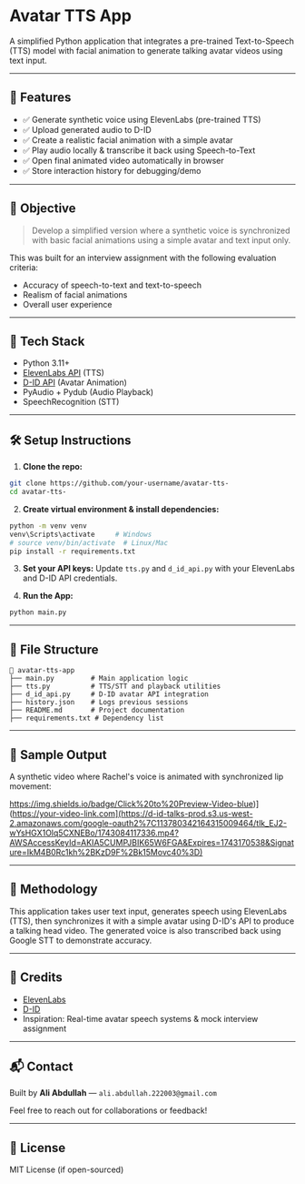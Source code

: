 # Avatar TTS App

A simplified Python application that integrates a pre-trained Text-to-Speech (TTS) model with facial animation to generate talking avatar videos using text input.

---

## 🚀 Features

- ✅ Generate synthetic voice using ElevenLabs (pre-trained TTS)
- ✅ Upload generated audio to D-ID
- ✅ Create a realistic facial animation with a simple avatar
- ✅ Play audio locally & transcribe it back using Speech-to-Text
- ✅ Open final animated video automatically in browser
- ✅ Store interaction history for debugging/demo

---

## 🎯 Objective

> Develop a simplified version where a synthetic voice is synchronized with basic facial animations using a simple avatar and text input only.

This was built for an interview assignment with the following evaluation criteria:
- Accuracy of speech-to-text and text-to-speech
- Realism of facial animations
- Overall user experience

---

## 🧰 Tech Stack

- Python 3.11+
- [ElevenLabs API](https://www.elevenlabs.io/) (TTS)
- [D-ID API](https://www.d-id.com/) (Avatar Animation)
- PyAudio + Pydub (Audio Playback)
- SpeechRecognition (STT)

---

## 🛠️ Setup Instructions

1. **Clone the repo:**
```bash
git clone https://github.com/your-username/avatar-tts-
cd avatar-tts-
```

2. **Create virtual environment & install dependencies:**
```bash
python -m venv venv
venv\Scripts\activate     # Windows
# source venv/bin/activate  # Linux/Mac
pip install -r requirements.txt
```

3. **Set your API keys:**
Update `tts.py` and `d_id_api.py` with your ElevenLabs and D-ID API credentials.

4. **Run the App:**
```bash
python main.py
```

---

## 📂 File Structure

```
📁 avatar-tts-app
├── main.py         # Main application logic
├── tts.py          # TTS/STT and playback utilities
├── d_id_api.py     # D-ID avatar API integration
├── history.json    # Logs previous sessions
├── README.md       # Project documentation
├── requirements.txt # Dependency list
```

---

## 📸 Sample Output
A synthetic video where Rachel's voice is animated with synchronized lip movement:

https://img.shields.io/badge/Click%20to%20Preview-Video-blue)](https://your-video-link.com](https://d-id-talks-prod.s3.us-west-2.amazonaws.com/google-oauth2%7C113780342164315009464/tlk_EJ2-wYsHGX1Olq5CXNEBo/1743084117336.mp4?AWSAccessKeyId=AKIA5CUMPJBIK65W6FGA&Expires=1743170538&Signature=IkM4B0Rc1kh%2BKzD9F%2Bk15Movc40%3D)

---
## 🧠 Methodology

This application takes user text input, generates speech using ElevenLabs (TTS), then synchronizes it with a simple avatar using D-ID's API to produce a talking head video. The generated voice is also transcribed back using Google STT to demonstrate accuracy.

---

## 🤝 Credits
- [ElevenLabs](https://www.elevenlabs.io/)
- [D-ID](https://www.d-id.com/)
- Inspiration: Real-time avatar speech systems & mock interview assignment

---

## 📬 Contact
Built by **Ali Abdullah** — `ali.abdullah.222003@gmail.com`

Feel free to reach out for collaborations or feedback!

---

## 📄 License
MIT License (if open-sourced)

